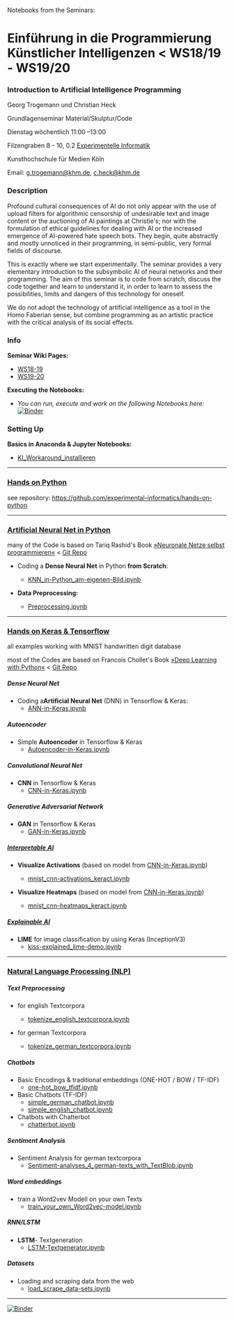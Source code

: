 Notebooks from the Seminars:

# Einführung in die Programmierung Künstlicher Intelligenzen  < WS18/19 - WS19/20

### Introduction to Artificial Intelligence Programming

Georg Trogemann und Christian Heck

Grundlagenseminar Material/Skulptur/Code

Dienstag wöchentlich 11:00 –13:00

Filzengraben 8 - 10, 0.2 [Experimentelle Informatik](https://www.khm.de/exMedia_experimentelle_informatik/)

Kunsthochschule für Medien Köln

Email: g.trogemann@khm.de, c.heck@khm.de

### Description

Profound cultural consequences of AI do not only appear with the use of upload filters for algorithmic censorship of undesirable text and image content or the auctioning of AI paintings at Christie's; nor with the formulation of ethical guidelines for dealing with AI or the increased emergence of AI-powered hate speech bots. They begin, quite abstractly and mostly unnoticed in their programming, in semi-public, very formal fields of discourse.

This is exactly where we start experimentally. The seminar provides a very elementary introduction to the subsymbolic AI of neural networks and their programming. The aim of this seminar is to code from scratch, discuss the code together and learn to understand it, in order to learn to assess the possibilities, limits and dangers of this technology for oneself.

We do not adopt the technology of artificial intelligence as a tool in the Homo Faberian sense, but combine programming as an artistic practice with the critical analysis of its social effects.

### Info 

**Seminar Wiki Pages:**

- [WS18-19](https://exmediawiki.khm.de/exmediawiki/index.php/Einf%C3%BChrung_in_die_Programmierung_k%C3%BCnstlicher_Intelligenzen)
- [WS19-20](https://exmediawiki.khm.de/exmediawiki/index.php/AI@exLabIII)

**Executing the Notebooks:**

- *You can run, execute and work on the following Notebooks here:* [![Binder](https://mybinder.org/badge_logo.svg)](https://mybinder.org/v2/gh/experimental-informatics/hands-on-artificial-neural-networks/HEAD)

### Setting Up

**Basics in Anaconda & Jupyter Notebooks:**

* [KI_Workaround_installieren](https://exmediawiki.khm.de/exmediawiki/index.php/KI_Workaround_installieren)

---

### [Hands on Python](https://github.com/experimental-informatics/hands-on-python)

see repository: https://github.com/experimental-informatics/hands-on-python

---

### [Artificial Neural Net in Python](./02_ANN-in-Python)

many of the Code is based on Tariq Rashid's Book [»Neuronale Netze selbst programmieren«](https://www.oreilly.com/library/view/neuronale-netze-selbst/9781492064046/) < [Git Repo]( https://github.com/makeyourownneuralnetwork/makeyourownneuralnetwork)

* Coding a **Dense Neural Net** in Python **from Scratch**:
  * [KNN_in-Python_am-eigenen-Bild.ipynb](./02_ANN-in-Python/KNN_in-Python_am-eigenen-Bild.ipynb)

* **Data Preprocessing:**
  * [Preprocessing.ipynb](./02_ANN-in-Python/Preprocessing.ipynb)

---

### [Hands on Keras & Tensorflow](./03_Hands-on-Keras)

all examples working with MNIST handwritten digit database

most of the Codes are based on Francois Chollet's Book [»Deep Learning with Python«](https://www.manning.com/books/deep-learning-with-python) < [Git Repo]( https://github.com/fchollet/deep-learning-with-python-notebooks)

##### Dense Neural Net

* Coding a**Artificial Neural Net** (DNN) in Tensorflow & Keras:
  * [ANN-in-Keras.ipynb](./03_Hands-on-Keras/ANN-in-Keras.ipynb)

##### Autoencoder

* Simple **Autoencoder** in Tensorflow & Keras
  * [Autoencoder-in-Keras.ipynb](./03_Hands-on-Keras/Autoencoder-in-Keras.ipynb)

##### Convolutional Neural Net

* **CNN** in Tensorflow & Keras
  * [CNN-in-Keras.ipynb](./03_Hands-on-Keras/CNN-in-Keras.ipynb)

##### Generative Adversarial Network

* **GAN** in Tensorflow & Keras
  * [GAN-in-Keras.ipynb](./03_Hands-on-Keras/GAN-in-Keras.ipynb)

##### [Interpretable AI](./04_InterpretableAI)

* **Visualize Activations** (based on model from [CNN-in-Keras.ipynb](./03_Hands-on-Keras/CNN-in-Keras.ipynb))
  * [mnist_cnn-activations_keract.ipynb](./04_InterpretableAI/mnist_cnn-activations_keract.ipynb)

* **Visualize Heatmaps** (based on model from [CNN-in-Keras.ipynb](./03_Hands-on-Keras/CNN-in-Keras.ipynb))
  * [mnist_cnn-heatmaps_keract.ipynb](./04_InterpretableAI/mnist_cnn-heatmaps_keract.ipynb)

##### [Explainable AI](./05_ExplainableAI)

* **LIME** for image classification by using Keras (InceptionV3)
  * [kiss-explained_lime-demo.ipynb](./05_ExplainableAI/kiss-explained_lime-demo.ipynb)

---

### [Natural Language Processing (NLP)](./06_NLP)

##### Text Preprocessing

* for english Textcorpora
  * [tokenize_english_textcorpora.ipynb](./06_NLP/tokenize_english_textcorpora.ipynb)

* for german Textcorpora
  * [tokenize_german_textcorpora.ipynb](./06_NLP/tokenize_german_textcorpora.ipynb)

##### Chatbots

* Basic Encodings & traditional embeddings (ONE-HOT / BOW / TF-IDF)
  * [one-hot_bow_tfidf.ipynb](./06_NLP/one-hot_bow_tfidf.ipynb)
* Basic Chatbots (TF-IDF)
  * [simple_german_chatbot.ipynb](./06_NLP/simple_german_chatbot.ipynb)
  * [simple_english_chatbot.ipynb](./06_NLP/simple_english_chatbot.ipynb)
* Chatbots with Chatterbot
  * [chatterbot.ipynb](./06_NLP/chatterbot.ipynb)

##### Sentiment Analysis

* Sentiment Analysis for german textcorpora
  * [Sentiment-analyses_4_german-texts_with_TextBlob.ipynb](./06_NLP/Sentiment-analyses_4_german-texts_with_TextBlob.ipynb)

##### Word embeddings

* train a Word2vev Modell on your own Texts
  * [train_your_own_Word2vec-model.ipynb](./06_NLP/train_your_own_Word2vec-model.ipynb)

##### RNN/LSTM

* **LSTM**- Textgeneration
  * [LSTM-Textgenerator.ipynb](./06_NLP/LSTM-Textgenerator.ipynb)

##### Datasets

* Loading and scraping data from the web
  * [load_scrape_data-sets.ipynb](./06_NLP/load_scrape_data-sets.ipynb)

---

[![Binder](https://mybinder.org/badge_logo.svg)](https://mybinder.org/v2/gh/experimental-informatics/hands-on-artificial-neural-networks/HEAD)
